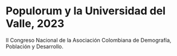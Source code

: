 # Populorum y la Universidad del Valle, 2023
II Congreso Nacional de la Asociación Colombiana de Demografía, Población y Desarrollo. 
